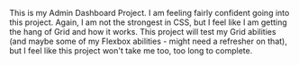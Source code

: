 This is my Admin Dashboard Project. I am feeling fairly confident going into this project. Again, I am not the strongest in CSS, but I feel like I am getting the hang of Grid and how it works. This project will test my Grid abilities (and maybe some of my Flexbox abilities - might need a refresher on that), but I feel like this project won't take me too, too long to complete. 